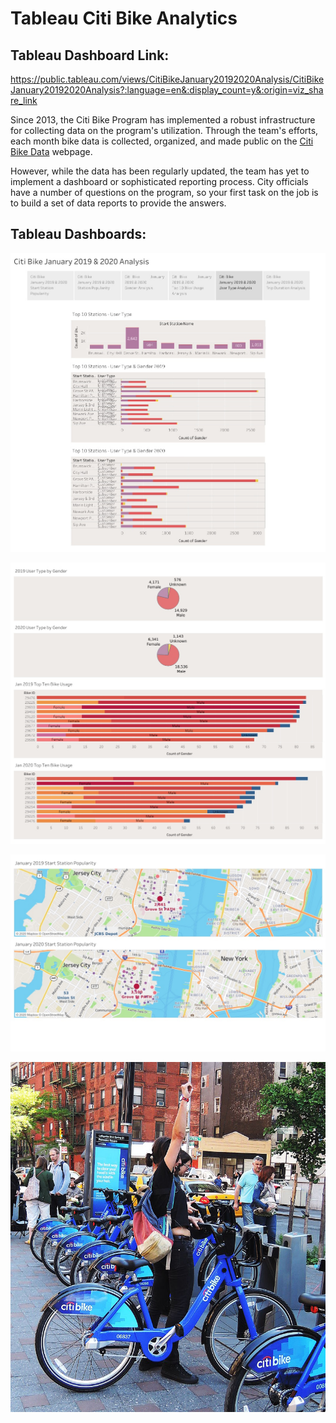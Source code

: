 # Tableau Citi Bike Analytics

## Tableau Dashboard Link:
https://public.tableau.com/views/CitiBikeJanuary20192020Analysis/CitiBikeJanuary20192020Analysis?:language=en&:display_count=y&:origin=viz_share_link


Since 2013, the Citi Bike Program has implemented a robust infrastructure for collecting data on the program's utilization. Through the team's efforts, each month bike data is collected, organized, and made public on the [Citi Bike Data](https://www.citibikenyc.com/system-data) webpage.

However, while the data has been regularly updated, the team has yet to implement a dashboard or sophisticated reporting process. City officials have a number of questions on the program, so your first task on the job is to build a set of data reports to provide the answers.

## Tableau Dashboards:

![Citi-Bikes](Images/UserType.jpg)

![Citi-Bikes](Images/GenderAnalysis.jpg)

![Citi-Bikes](Images/Map.jpg)

![Citi-Bikes](Images/citi-bike-station-bikes.jpg)

